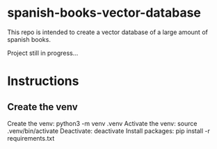 # spanish-books-vector-database
This repo is intended to create a vector database of a large amount of spanish books.

Project still in progress...

# Instructions
## Create the venv
Create the venv: python3 -m venv .venv
Activate the venv: source .venv/bin/activate
Deactivate: deactivate
Install packages: pip install -r requirements.txt